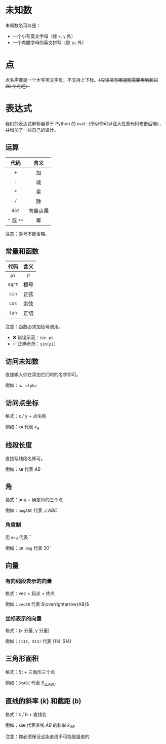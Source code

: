 # 未知数

未知数名可以是：

- 一个小写英文字母（除 `x`, `y` 外）
- 一个希腊字母的英文拼写（除 `pi` 外）

# 点

点名需要是一个大写英文字母，不支持上下标。~~（应该没有哪道题需要用到超过 26 个点吧）~~

# 表达式

我们的表达式解析器基于 Python 的 `eval`~~（所以你可以注入任意代码攻击后端）~~，并增加了一些自己的设计。

## 运算

|     代码     |  含义  |
|:----------:|:----:|
|    `+`     |  加   |
|    `-`     |  减   |
|    `*`     |  乘   |
|    `/`     |  除   |
|   `dot`    | 向量点乘 |
| `^` 或 `**` |  幂   |

注意：乘号不能省略。

## 常量和函数

|   代码   |  含义   |
|:------:|:-----:|
|  `pi`  | $\pi$ |
| `sqrt` |  根号   |
| `sin`  |  正弦   |
| `cos`  |  余弦   |
| `tan`  |  正切   |

注意：函数必须加括号调用。

- ❌ 错误示范：`sin pi`
- ✅️ 正确示范：`sin(pi)`

## 访问未知数

直接输入你在添加它们时的名字即可。

例如：`a`、`alpha`

## 访问点坐标

格式：x / y + 点名称

例如：`xA` 代表 $x_A$

## 线段长度

直接写线段名即可。

例如：`AB` 代表 $AB$

## 角

格式：ang + 确定角的三个点

例如：`angABC` 代表 $\angle ABC$

### 角度制

用 `deg` 代表 $^{\circ}$

例如：`30 deg` 代表 $30^{\circ}$

## 向量

### 有向线段表示的向量

格式：vec + 起点 + 终点

例如：`vecAB` 代表 $\overrightarrow{AB}$

### 坐标表示的向量

格式：(x 分量, y 分量)

例如：`(114, 514)` 代表 $(114, 514)$

## 三角形面积

格式：St + 三角形三个点

例如：`StABC` 代表 $S_{\triangle ABC}$

## 直线的斜率 ($k$) 和截距 ($b$)

格式：k / b + 直线名

例如：`kAB` 代表直线 $AB$ 的斜率 $k_{AB}$

注意：你必须保证这条直线不可能是竖直的
